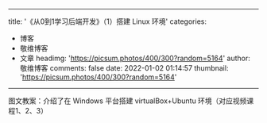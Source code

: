 
---
title: '《从0到1学习后端开发》（1）搭建 Linux 环境'
categories: 
 - 博客
 - 敬维博客
 - 文章
headimg: 'https://picsum.photos/400/300?random=5164'
author: 敬维博客
comments: false
date: 2022-01-02 01:14:57
thumbnail: 'https://picsum.photos/400/300?random=5164'
---

<div>   
图文教案：介绍了在 Windows 平台搭建 virtualBox+Ubuntu 环境（对应视频课程1、2、3）  
</div>
            